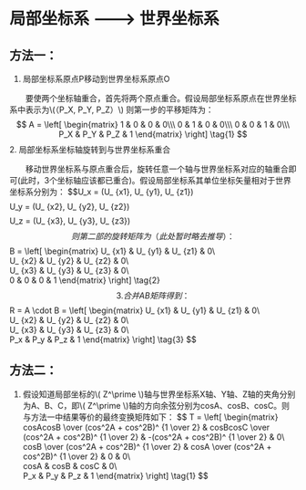 <script type="text/javascript" async src="https://cdn.mathjax.org/mathjax/latest/MathJax.js?config=TeX-MML-AM_CHTML"> </script>


# 局部坐标系 ---> 世界坐标系

## 方法一： ##

1. 局部坐标系原点P移动到世界坐标系原点O

　　要使两个坐标轴重合，首先将两个原点重合。假设局部坐标系原点在世界坐标系中表示为\\(（P_X, P_Y, P_Z）\\)
则第一步的平移矩阵为：
$$ A =
\left[
 \begin{matrix}
   1 & 0 & 0 & 0\\\
   0 & 1 & 0 & 0\\\
   0 & 0 & 1 & 0\\\
  P_X & P_Y & P_Z & 1
  \end{matrix}
\right] 
\tag{1}
$$
2. 局部坐标系坐标轴旋转到与世界坐标系重合

　　移动世界坐标系与原点重合后，旋转任意一个轴与世界坐标系对应的轴重合即可(此时，3个坐标轴应该都已重合)。假设局部坐标系其单位坐标矢量相对于世界坐标系分别为：
$$U_x = (U_ \{x1},  U_ \{y1},  U_ \{z1})$$
$$U_y = (U_ \{x2},  U_ \{y2},  U_ \{z2})$$
$$U_z = (U_ \{x3},  U_ \{y3},  U_ \{z3})$$
　　则第二部的旋转矩阵为（此处暂时略去推导）：
$$ B =
\left[
 \begin{matrix}
   U_ \{x1} & U_ \{y1} & U_ \{z1} & 0\\\
   U_ \{x2} & U_ \{y2} & U_ \{z2} & 0\\\
   U_ \{x3} & U_ \{y3} & U_ \{z3} & 0\\\
   0 & 0 & 0 & 1
  \end{matrix}
\right] 
\tag{2}
$$
3. 合并AB矩阵得到：
$$ R = A \cdot B = 
\left[
 \begin{matrix}
   U_ \{x1} & U_ \{y1} & U_ \{z1} & 0\\\
   U_ \{x2} & U_ \{y2} & U_ \{z2} & 0\\\
   U_ \{x3} & U_ \{y3} & U_ \{z3} & 0\\\
   P_x & P_y & P_z & 1
  \end{matrix}
\right] 
\tag{3}
$$
## 方法二： ##
1. 假设知道局部坐标的\\( Z^\prime \\)轴与世界坐标系X轴、Y轴、Z轴的夹角分别为A、B、C，即\\( Z^\prime \\)轴的方向余弦分别为cosA、cosB、cosC。则与方法一中结果等价的最终变换矩阵如下：
$$ T =
\left[
 \begin{matrix}
   cosAcosB \over (cos^2A + cos^2B)^ \{1 \over 2} & cosBcosC \over (cos^2A + cos^2B)^ \{1 \over 2} & -(cos^2A + cos^2B)^ \{1 \over 2} & 0\\\
   cosB \over (cos^2A + cos^2B)^ \{1 \over 2} & cosA \over (cos^2A + cos^2B)^ \{1 \over 2} & 0 & 0\\\
   cosA & cosB & cosC & 0\\\
   P_x & P_y & P_z & 1
  \end{matrix}
\right] 
\tag{1}
$$

